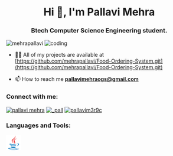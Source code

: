 <h1 align="center">Hi 👋, I'm Pallavi Mehra</h1>
<h3 align="center">Btech Computer Science Engineering student.</h3>

<img align="right" alt="coding" width="400" src="https://dribbble.com/shots/15215756-Coding-Animation-Concept/attachments/6961320?mode=media">

<p align="left"> <img src="https://komarev.com/ghpvc/?username=mehrapallavi&label=Profile%20views&color=0e75b6&style=flat" alt="mehrapallavi" /> </p>

- 👨‍💻 All of my projects are available at [https://github.com/mehrapallavi/Food-Ordering-System.git](https://github.com/mehrapallavi/Food-Ordering-System.git)

- 📫 How to reach me **pallavimehraogs@gmail.com**

<h3 align="left">Connect with me:</h3>
<p align="left">
<a href="https://linkedin.com/in/pallavi mehra" target="blank"><img align="center" src="https://raw.githubusercontent.com/rahuldkjain/github-profile-readme-generator/master/src/images/icons/Social/linked-in-alt.svg" alt="pallavi mehra" height="30" width="40" /></a>
<a href="https://www.leetcode.com/_pall" target="blank"><img align="center" src="https://raw.githubusercontent.com/rahuldkjain/github-profile-readme-generator/master/src/images/icons/Social/leet-code.svg" alt="_pall" height="30" width="40" /></a>
<a href="https://auth.geeksforgeeks.org/user/pallavim3r9c" target="blank"><img align="center" src="https://raw.githubusercontent.com/rahuldkjain/github-profile-readme-generator/master/src/images/icons/Social/geeks-for-geeks.svg" alt="pallavim3r9c" height="30" width="40" /></a>
</p>

<h3 align="left">Languages and Tools:</h3>
<p align="left"> <a href="https://www.java.com" target="_blank" rel="noreferrer"> <img src="https://raw.githubusercontent.com/devicons/devicon/master/icons/java/java-original.svg" alt="java" width="40" height="40"/> </a> </p>
